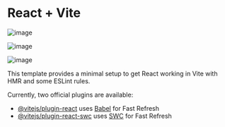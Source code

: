 # React + Vite
![image](https://github.com/zodwo/Portfolio/assets/92419015/026ace25-4758-40a9-b48b-d29341e4fc2c)

![image](https://github.com/zodwo/Portfolio/assets/92419015/30c6bc99-3ae7-4e7e-8c20-83528d1ad54e)

![image](https://github.com/zodwo/Portfolio/assets/92419015/36659f63-af46-4edd-ad22-a7e46273b50e)


This template provides a minimal setup to get React working in Vite with HMR and some ESLint rules.

Currently, two official plugins are available:

- [@vitejs/plugin-react](https://github.com/vitejs/vite-plugin-react/blob/main/packages/plugin-react/README.md) uses [Babel](https://babeljs.io/) for Fast Refresh
- [@vitejs/plugin-react-swc](https://github.com/vitejs/vite-plugin-react-swc) uses [SWC](https://swc.rs/) for Fast Refresh
